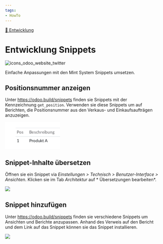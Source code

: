 ```yaml
---
tags:
- HowTo
---
```

[🔗 Entwicklung](Entwicklung.md)
# Entwicklung Snippets
![icons_odoo_website_twitter](assets/icons_odoo_website_twitter.png)

Einfache Anpassungen mit den Mint System Snippets umsetzen.

## Positionsnummer anzeigen

Unter <https://odoo.build/snippets> finden sie Snippets mit der Kennzeichnung `get_position`. Verwenden sie diese Snippets um auf Berichten, die Positionsnummer aus den Verkaus- und Einkaufsaufträgen anzuzeigen.

![](assets/Snippets%20Positionsnummer%20anzeigen.png)

## Snippet-Inhalte übersetzen

Öffnen sie ein Snippet via *Einstellungen > Technisch > Benutzer-Interface > Ansichten*. Klicken sie im Tab *Architektur* auf * Übersetzungen bearbeiten*.

![](assets/Snippet%20Übersetzung.png)

## Snippet hinzufügen

Unter <https://odoo.build/snippets> finden sie verschiedene Snippets um Ansichten und Berichte anzupassen. Anhand des Verweis auf den Bericht und dem Link auf das Snippet können sie das Snippet installieren.

![](assets/Entwicklung%20Snippet%20hinzufügen.gif)